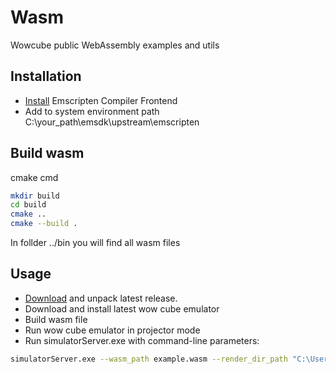 # Wasm
Wowcube public WebAssembly examples and utils
## Installation

* [Install](https://emscripten.org/docs/getting_started/downloads.html) Emscripten Compiler Frontend
* Add to system environment path C:\your_path\emsdk\upstream\emscripten
## Build wasm
cmake cmd
```bash
mkdir build
cd build
cmake ..
cmake --build .
```
In follder ../bin you will find all wasm files
## Usage
* [Download](https://github.com/wowcube/wasm/releases) and unpack latest release.
* Download and install latest wow cube emulator
* Build wasm file
* Run wow cube emulator in projector mode
* Run simulatorServer.exe with command-line parameters:
```bash
simulatorServer.exe --wasm_path example.wasm --render_dir_path "C:\Users\user\Documents\WOWCube\modules" --split_terminal
```

